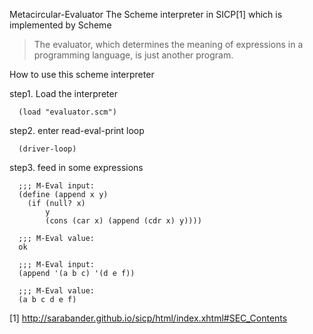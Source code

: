 Metacircular-Evaluator
The Scheme interpreter in SICP[1] which is implemented by Scheme


> The evaluator, which determines the meaning of expressions in a programming language, is just another program.

How to use this scheme interpreter


step1. Load the interpreter

      (load "evaluator.scm")

step2. enter read-eval-print loop

      (driver-loop)
      
step3. feed in some expressions


      ;;; M-Eval input:
      (define (append x y)
        (if (null? x)
            y
            (cons (car x) (append (cdr x) y))))
            
      ;;; M-Eval value:
      ok

      ;;; M-Eval input:
      (append '(a b c) '(d e f))

      ;;; M-Eval value:
      (a b c d e f)
[1] http://sarabander.github.io/sicp/html/index.xhtml#SEC_Contents
